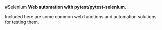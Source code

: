 #Selenium
**Web automation with pytest/pytest-selenium.**

Included here are some common web functions and automation solutions for testing them.
